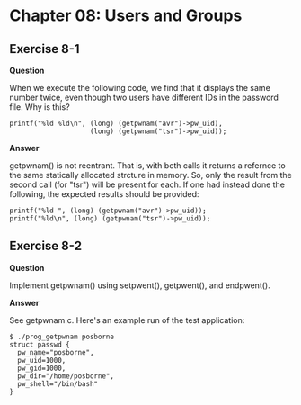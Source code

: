 Chapter 08: Users and Groups
============================

Exercise 8-1
------------

**Question**

When we execute the following code, we find that it displays the same
number twice, even though two users have different IDs in the password
file.  Why is this?

    printf("%ld %ld\n", (long) (getpwnam("avr")->pw_uid),
                        (long) (getpwnam("tsr")->pw_uid));

**Answer**

getpwnam() is not reentrant.  That is, with both calls it returns a
refernce to the same statically allocated strcture in memory.  So,
only the result from the second call (for "tsr") will be present for
each.  If one had instead done the following, the expected results
should be provided:

    printf("%ld ", (long) (getpwnam("avr")->pw_uid));
    printf("%ld\n", (long) (getpwnam("tsr")->pw_uid));

Exercise 8-2
------------

**Question**

Implement getpwnam() using setpwent(), getpwent(), and endpwent().

**Answer**

See getpwnam.c.  Here's an example run of the test application:

```
$ ./prog_getpwnam posborne
struct passwd {
  pw_name="posborne",
  pw_uid=1000,
  pw_gid=1000,
  pw_dir="/home/posborne",
  pw_shell="/bin/bash"
}
```

